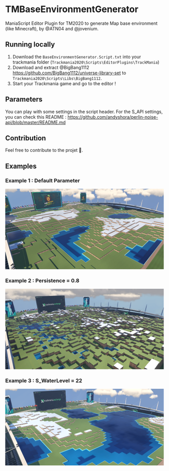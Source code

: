 # TMBaseEnvironmentGenerator
ManiaScript Editor Plugin for TM2020 to generate Map base environment (like Minecraft), by @ATN04 and @jovenium.

## Running locally
1.  Download the `BaseEnvironmentGenerator.Script.txt` into your trackmania folder (`Trackmania2020\Scripts\EditorPlugins\TrackMania`)
2.  Download and extract @BigBang1112 https://github.com/BigBang1112/universe-library-set to `Trackmania2020\Scripts\Libs\BigBang1112`.
3.  Start your Trackmania game and go to the editor !

## Parameters
You can play with some settings in the script header. For the S_API settings, you can check this README : https://github.com/andyshora/perlin-noise-api/blob/master/README.md

## Contribution
Feel free to contribute to the projet 🚀.

## Examples
### Example 1 : Default Parameter
![oui](https://github.com/jovenium/TMBaseEnvironmentGenerator/blob/main/Examples/DefaultParams.PNG)

### Example 2 : Persistence = 0.8
![Persistence_0_8](https://github.com/jovenium/TMBaseEnvironmentGenerator/blob/main/Examples/Persistence_0_8.PNG)

### Example 3 : S_WaterLevel = 22
![S_WaterLevel_22](https://github.com/jovenium/TMBaseEnvironmentGenerator/blob/main/Examples/S_WaterLevel_22.PNG)
